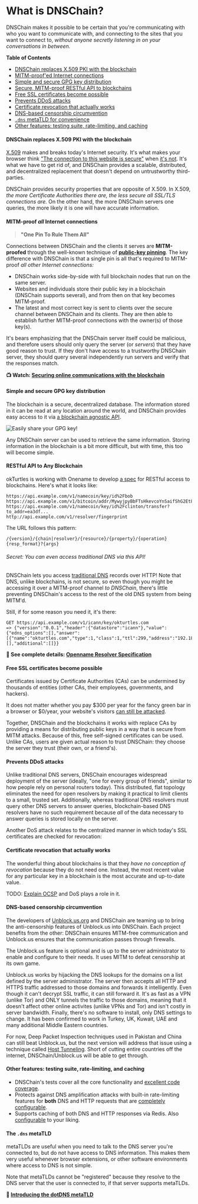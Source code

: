 # What is DNSChain?

DNSChain makes it possible to be certain that you're communicating with who you want to communicate with, and connecting to the sites that you
want to connect to, *without anyone secretly listening in on your conversations in between.*

__Table of Contents__

- [DNSChain replaces X.509 PKI with the blockchain](<#DNSChain>)
- [MITM-proof'ed Internet connections](<#MITMProof>)
- [Simple and secure GPG key distribution](<#GPG>)
- [Secure, MITM-proof RESTful API to blockchains](<#API>)
- [Free SSL certificates become possible](<#Free>)
- [Prevents DDoS attacks](<#DDoS>)
- [Certificate revocation that actually works](<#Revocation>)
- [DNS-based censorship circumvention](<#Censorship>)
- [`.dns` metaTLD for convenience](<#metaTLD>)
- [Other features: testing suite, rate-limiting, and caching](<#Features>)

<a name="DNSChain"></a>
#### DNSChain replaces X.509 PKI with the blockchain

[X.509](https://en.wikipedia.org/wiki/X.509) makes and breaks today's Internet security. It's what makes your browser think ["The connection to this website is secure"](http://blog.okturtles.com/2014/02/introducing-the-dotdns-metatld/) when [it's not](http://okturtles.com/#not-secure). It's what we have to get rid of, and DNSChain provides a scalable, distributed, and decentralized replacement that doesn't depend on untrustworthy
third-parties.

DNSChain provides security properties that are opposite of X.509. In X.509, _the more Certificate Authorities there are, the less secure all SSL/TLS connections are._ On the other hand, the more DNSChain servers one queries, the more likely it is one will have accurate information.

<a name="MITMProof"></a>
#### MITM-proof *all* Internet connections

> **"One Pin To Rule Them All"**

Connections between DNSChain and the clients it serves are **MITM-proofed** through the well-known technique of **[public-key pinning](https://en.wikipedia.org/wiki/Transport_Layer_Security#Certificate_pinning)**. The key difference with DNSChain is that a single pin is all that's required to MITM-proof *all other Internet connections:*

- DNSChain works side-by-side with full blockchain nodes that run
on the same server.
- Websites and individuals store their public key in a blockchain (DNSChain
supports several), and from then on that
key becomes MITM-proof.
- The latest and most correct key is sent to clients over the secure
channel between DNSChain and its clients. They are then able to establish further MITM-proof connections with the owner(s) of those key(s).

It's bears emphasizing that the DNSChain server itself could be malicious, and therefore users should only query the server (or _servers_) that they have good reason to trust. If they don't have access to a trustworthy DNSChain server, they should query several independently run servers and verify that the responses match.

__:tv: Watch: [Securing online communications with the blockchain](https://www.youtube.com/watch?v=Qy1x3Ud8LCI)__

<a name="GPG"></a>
#### Simple and secure GPG key distribution

The blockchain is a secure, decentralized database. The information
stored in it can be read at any location around the world, and DNSChain
provides easy access to it via [a blockchain agnostic API](<#API>).

![Easily share your GPG key!](https://www.taoeffect.com/includes/images/twitter-gpg-s.jpg)

Any DNSChain server can be used to retrieve the same information. Storing information in the blockchain is a bit more difficult, but with time, this too will become simple.

<a name="API"></a>
#### RESTful API to Any Blockchain

okTurtles is working with Onename to develop [a spec](https://github.com/openname/openname-specifications/blob/master/resolvers.md) for RESTful access to blockchains. Here's what it looks like:

    https://api.example.com/v1/namecoin/key/id%2Fbob
    https://api.example.com/v1/bitcoin/addr/MywyjpyBbFTsHkevcoYnSaifShG2Et8R3S
    https://api.example.com/v1/namecoin/key/id%2Fclinton/transfer?to_addr=ea3df...
    http://api.example.com/v1/resolver/fingerprint

The URL follows this pattern:

    /{version}/{chain|resolver}/{resource}/{property}/{operation}{resp_format}?{args}

<a name="icann"></a>
###### Secret: You can even access traditional DNS via this API!

DNSChain lets you access [traditional DNS](https://en.wikipedia.org/wiki/ICANN) records over HTTP! Note that DNS, unlike blockchains, is not secure, so even though you might be accessing it over a MITM-proof channel _to DNSChain_, there's little preventing DNSChain's access to the rest of the old DNS system from being MITM'd.

Still, if for some reason you need it, it's there:

    GET https://api.example.com/v1/icann/key/okturtles.com
    => {"version":"0.0.1","header":{"datastore":"icann"},"value":{"edns_options":[],"answer":[{"name":"okturtles.com","type":1,"class":1,"ttl":299,"address":"192.184.93.146"}],"authority":[],"additional":[]}}

**:page_facing_up: See complete details: [Openname Resolver Specification](https://github.com/openname/openname-specifications/blob/master/resolvers.md)**

<a name="Free"></a>
#### Free SSL certificates become possible

Certificates issued by Certificate Authorities (CAs) can be undermined by thousands of entities
(other CAs, their employees, governments, and hackers).

It does not matter whether you pay $300 per year for the fancy green bar in a browser or $0/year, your website's visitors [can still be attacked](http://okturtles.com/#not-secure).

Together, DNSChain and the blockchains it works with replace CAs by providing a means for distributing public keys in a way that is secure from MITM attacks. Because of this, free self-signed certificates can be used. Unlike
CAs, users are given actual reason to trust DNSChain: they choose the server
they trust (their own, or a friend's).

<a name="DDoS"></a>
#### Prevents DDoS attacks

Unlike traditional DNS servers, DNSChain encourages widespread deployment of the server (ideally, "one for every group of friends", similar to how people rely on personal routers today).
This distributed, flat topology eliminates the need for open resolvers by making it practical to limit clients to a small, trusted set.
Additionally, whereas traditional DNS resolvers must query other DNS servers to answer queries, blockchain-based DNS resolvers have no
such requirement because *all* of the data necessary to answer queries is stored locally on the server.

Another DoS attack relates to the centralized manner in which today's SSL certificates are checked for revocation:

<a name="Revocation"></a>
#### Certificate revocation that actually works

The wonderful thing about blockchains is that they *have no conception of revocation* because they do not need one. Instead, the most recent value for any particular key in a blockchain is the most accurate and up-to-date value.

TODO: [Explain OCSP](https://news.ycombinator.com/item?id=7556909) and DoS plays a role in it.

<a name="Censorship"></a>
#### DNS-based censorship circumvention

The developers of [Unblock.us.org](https://github.com/SGrondin/unblock.us.org) and DNSChain are teaming up to bring the anti-censorship features of Unblock.us into DNSChain. Each project benefits from the other: DNSChain ensures MITM-free communication and Unblock.us ensures that the communication passes through firewalls.

The Unblock.us feature is optional and is up to the server administrator to enable and configure to their needs. It uses MITM to defeat censorship at its own game.

Unblock.us works by hijacking the DNS lookups for the domains on a list defined by the server administrator. The server then accepts all HTTP and HTTPS traffic addressed to those domains and forwards it intelligently. Even though it can't decrypt SSL traffic, it can still forward it. It's as fast as a VPN (unlike Tor) and ONLY tunnels the traffic to those domains, meaning that it doesn't affect other online activites (unlike VPNs and Tor) and isn't costly in server bandwidth. Finally, there's no software to install, only DNS settings to change. It has been confirmed to work in Turkey, UK, Kuwait, UAE and many additional Middle Eastern countries.

For now, Deep Packet Inspection techniques used in Pakistan and China can still beat Unblock.us, but the next version will address that issue using a technique called [Host Tunneling](http://unblock.us.org/?p=61). Short of cutting entire countries off the internet, DNSChain/Unblock.us will be able to get through.

<a name="Features"></a>
#### Other features: testing suite, rate-limiting, and caching

- DNSChain's tests cover all the core functionality and [excellent code coverage](https://okturtles.com/other/coverage.html).
- Protects against DNS amplification attacks with built-in rate-limiting features for __both__ DNS and HTTP requests that are [completely configurable](How-do-I-run-my-own.md#configuration).
- Supports caching of both DNS and HTTP responses via Redis. Also [configurable](How-do-I-run-my-own.md#configuration) to your liking.

<a name="metaTLD"></a>
#### The `.dns` metaTLD

metaTLDs are useful when you need to talk to the DNS server you're connected to, but do not have access to DNS information. This makes them very useful whenever browser extensions, or other software environments where access to DNS is not simple.

Note that metaTLDs cannot be "registered" because they resolve to the DNS server that the user is connected to, if that server supports metaTLDs.

**:page_facing_up: [Introducing the dotDNS metaTLD](http://blog.okturtles.com/2014/02/introducing-the-dotdns-metatld/)**
